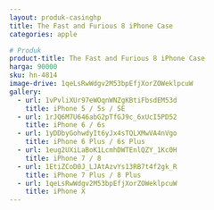 ```yaml
---
layout: produk-casinghp
title: The Fast and Furious 8 iPhone Case
categories: apple

# Produk
product-title: The Fast and Furious 8 iPhone Case
harga: 90000
sku: hn-4814
image-drive: 1qeLsRwWdgv2M53bpEfjXorZOWeklpcuW
gallery:
  - url: 1vPvliXUr97eWOqnWNZgKBtiFbsdEM53d
    title: iPhone 5 / 5s / SE
  - url: 1rJQ6M7U646abG2pTfGJ9c_6xUcI5PD52
    title: iPhone 6 / 6s
  - url: 1yDDbyGohwdyIt6yJx4sTQLXMwVA4nVgo
    title: iPhone 6 Plus / 6s Plus
  - url: 1eug2UXiLaBoK1LcmhDWTEnlQZY_1Kc0H
    title: iPhone 7 / 8
  - url: 1EtiZCoD0J_LJAtAzvYs13RB7t4f2gk_R
    title: iPhone 7 Plus / 8 Plus
  - url: 1qeLsRwWdgv2M53bpEfjXorZOWeklpcuW
    title: iPhone X
---
```

